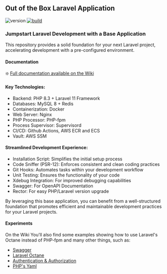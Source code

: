 ## Out of the Box Laravel Application

![version](https://img.shields.io/badge/version-0.8.0-blue?style=flat)
[![build](https://github.com/danieltrolezi/laravel-app/actions/workflows/ci-cd.yml/badge.svg)](https://github.com/danieltrolezi/laravel-app/actions/workflows/ci-cd.yml)

### Jumpstart Laravel Development with a Base Application

This repository provides a solid foundation for your next Laravel project, accelerating development with a pre-configured environment.

#### Documentation

:sparkle: [Full documentation available on the Wiki](https://github.com/danieltrolezi/laravel-app/wiki)

#### Key Technologies:

* Backend: PHP 8.3 + Laravel 11 Framework
* Databases: MySQL 8 + Redis
* Containerization: Docker
* Web Server: Nginx
* PHP Processor: PHP-fpm
* Process Supervisor: Supervisord
* CI/CD: Github Actions, AWS ECR and ECS
* Vault: AWS SSM

#### Streamlined Development Experience:

* Installation Script: Simplifies the initial setup process
* Code Sniffer (PSR-12): Enforces consistent and clean coding practices
* Git Hooks: Automates tasks within your development workflow
* Unit Testing: Ensures the functionality of your code
* Xdebug Integration: For improved debugging capabilities
* Swagger: For OpenAPI Documentation
* Rector: For easy PHP/Laravel version upgrade

By leveraging this base application, you can benefit from a well-structured foundation that promotes efficient and maintainable development practices for your Laravel projects.

#### Experiments

On the Wiki You'll also find some examples showing how to use Laravel's Octane instead of PHP-fpm and many other things, such as:

* [Swagger](https://github.com/danieltrolezi/laravel-app/wiki/07.-Swagger)
* [Laravel Octane](https://github.com/danieltrolezi/laravel-app/wiki/08.-Laravel-Octane)
* [Authentication & Authorization](https://github.com/danieltrolezi/laravel-app/wiki/09.-Authentication-&-Authorization)
* [PHP's Yaml](https://github.com/danieltrolezi/laravel-app/wiki/98.-Appendix#yaml)
